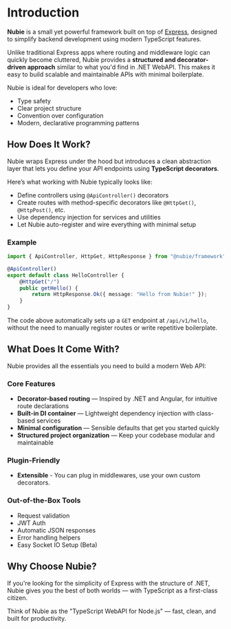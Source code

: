 # Introduction

**Nubie** is a small yet powerful framework built on top of [Express](https://expressjs.com/), designed to simplify backend development using modern TypeScript features.

Unlike traditional Express apps where routing and middleware logic can quickly become cluttered, Nubie provides a **structured and decorator-driven approach** similar to what you'd find in .NET WebAPI. This makes it easy to build scalable and maintainable APIs with minimal boilerplate.

Nubie is ideal for developers who love:

- Type safety
- Clear project structure
- Convention over configuration
- Modern, declarative programming patterns

## How Does It Work?

Nubie wraps Express under the hood but introduces a clean abstraction layer that lets you define your API endpoints using **TypeScript decorators**.

Here’s what working with Nubie typically looks like:

- Define controllers using `@ApiController()` decorators
- Create routes with method-specific decorators like `@HttpGet()`, `@HttpPost()`, etc.
- Use dependency injection for services and utilities
- Let Nubie auto-register and wire everything with minimal setup

### Example

```ts
import { ApiController, HttpGet, HttpResponse } from "@nubie/framework";

@ApiController()
export default class HelloController {
    @HttpGet("/")
    public getHello() {
        return HttpResponse.Ok({ message: "Hello from Nubie!" });
    }
}
```

The code above automatically sets up a `GET` endpoint at `/api/v1/hello`, without the need to manually register routes or write repetitive boilerplate.

## What Does It Come With?

Nubie provides all the essentials you need to build a modern Web API:

### Core Features

- **Decorator-based routing** — Inspired by .NET and Angular, for intuitive route declarations
- **Built-in DI container** — Lightweight dependency injection with class-based services
- **Minimal configuration** — Sensible defaults that get you started quickly
- **Structured project organization** — Keep your codebase modular and maintainable

### Plugin-Friendly

- **Extensible** - You can plug in middlewares, use your own custom decorators.

### Out-of-the-Box Tools

- Request validation
- JWT Auth
- Automatic JSON responses
- Error handling helpers
- Easy Socket IO Setup (Beta)

## Why Choose Nubie?

If you're looking for the simplicity of Express with the structure of .NET, Nubie gives you the best of both worlds — with TypeScript as a first-class citizen.

Think of Nubie as the "TypeScript WebAPI for Node.js" — fast, clean, and built for productivity.
